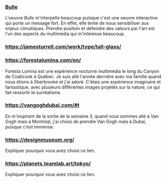 ### [Bulle](https://www.onf.ca/interactif/bulle/) 
L'oeuvre *Bulle* m'interpelle beaucoup puisque c'est une oeuvre interactive qui porte un message fort. En effet, elle tente de nous sensibiliser aux enjeux climatiques. Prendre position et défendre des valeurs par l'art est l'un des aspects du multimédia qui m'intéresse beaucoup. 

### https://jamesturrell.com/work/type/tall-glass/


### https://forestalumina.com/en/
Foresta Lumina est une expérience nocturne multimédia le long du Canyon de Coaticook à Québec. Je suis allé l'année dernière avec ma famille quand nous étions à Sherbrooke et j'ai adoré. C'étais une expérience imaginaire et fantastique, avec plusieurs différentes images projetés sur la nature, ce qui fait ressortir le surréalisme.

### https://vangoghdubai.com/#t
 En m'inspirant de la sortie de la semaine 3, quand nous sommes allé à Van Gogh mais à Montréal, j'ai choisi de prendre Van Gogh mais à Dubai, puisque c'est immense.

### https://designmuseum.org/
Expliquer pourquoi vous avez choisi ce lien. 

### https://planets.teamlab.art/tokyo/
Expliquer pourquoi vous avez choisi ce lien. 
